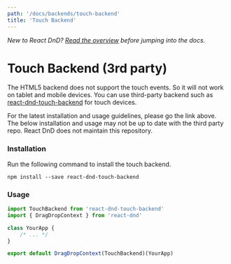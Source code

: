 ```yaml
---
path: '/docs/backends/touch-backend'
title: 'Touch Backend'
---
```


_New to React DnD? [Read the overview](/docs/overview) before jumping into the docs._

# Touch Backend (3rd party)

The HTML5 backend does not support the touch events. So it will not work on tablet and mobile devices. You can use third-party backend such as [react-dnd-touch-backend](https://github.com/yahoo/react-dnd-touch-backend) for touch devices.

For the latest installation and usage guidelines, please go the link above. The below installation and usage may not be up to date with the third party repo. React DnD does not maintain this repository.

### Installation

Run the following command to install the touch backend.

```
npm install --save react-dnd-touch-backend
```

### Usage

```js
import TouchBackend from 'react-dnd-touch-backend'
import { DragDropContext } from 'react-dnd'

class YourApp {
	/* ... */
}

export default DragDropContext(TouchBackend)(YourApp)
```
